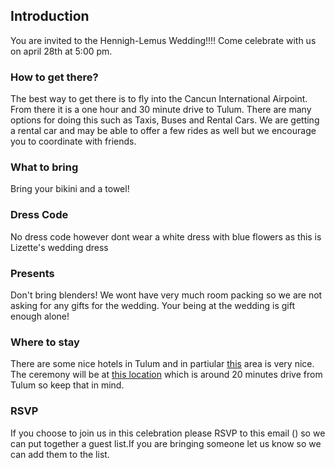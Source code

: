 ## Introduction
You are invited to the Hennigh-Lemus Wedding!!!!
Come celebrate with us on april 28th at 5:00 pm.

### How to get there?
The best way to get there is to fly into the Cancun International Airpoint. From there it is a one hour and 30 minute drive to Tulum. There are many options for doing this such as Taxis, Buses and Rental Cars. We are getting a rental car and may be able to offer a few rides as well but we encourage you to coordinate with friends.

### What to bring
Bring your bikini and a towel!

### Dress Code
No dress code however dont wear a white dress with blue flowers as this is Lizette's wedding dress

### Presents
Don't bring blenders! We wont have very much room packing so we are not asking for any gifts for the wedding. Your being at the wedding is gift enough alone!

### Where to stay
There are some nice hotels in Tulum and in partiular [this](lkdsfj) area is very nice. The ceremony will be at [this location](sdf) which is around 20 minutes drive from Tulum so keep that in mind.

### RSVP 
If you choose to join us in this celebration please RSVP to this email () so we can put together a guest list.If you are bringing someone let us know so we can add them to the list.
